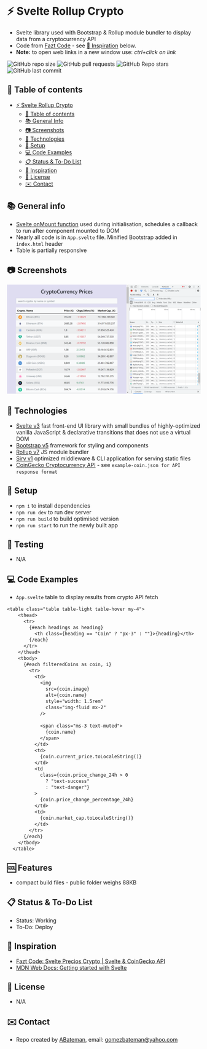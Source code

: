# :zap: Svelte Rollup Crypto

* Svelte library used with Bootstrap & Rollup module bundler to display data from a cryptocurrency API
* Code from [Fazt Code](https://www.youtube.com/channel/UCMn28O1sQGochG94HdlthbA) - see [:clap: Inspiration](#clap-inspiration) below.
* **Note:** to open web links in a new window use: _ctrl+click on link_

![GitHub repo size](https://img.shields.io/github/repo-size/AndrewJBateman/svelte-rollup-crypto?style=plastic)
![GitHub pull requests](https://img.shields.io/github/issues-pr/AndrewJBateman/svelte-rollup-crypto?style=plastic)
![GitHub Repo stars](https://img.shields.io/github/stars/AndrewJBateman/svelte-rollup-crypto?style=plastic)
![GitHub last commit](https://img.shields.io/github/last-commit/AndrewJBateman/svelte-rollup-crypto?style=plastic)

## :page_facing_up: Table of contents

* [:zap: Svelte Rollup Crypto](#zap-svelte-rollup-crypto)
  * [:page_facing_up: Table of contents](#page_facing_up-table-of-contents)
  * [:books: General Info](#books-general-info)
  * [:camera: Screenshots](#camera-screenshots)
  * [:signal_strength: Technologies](#signal_strength-technologies)
  * [:floppy_disk: Setup](#floppy_disk-setup)
  * [:computer: Code Examples](#computer-code-examples)
  * [:clipboard: Status & To-Do List](#clipboard-status--to-do-list)
  * [:clap: Inspiration](#clap-inspiration)
  * [:file_folder: License](#file_folder-license)
  * [:envelope: Contact](#envelope-contact)

## :books: General info

* [Svelte onMount function](https://svelte.dev/docs#onMount) used during initialisation, schedules a callback to run after component mounted to DOM
* Nearly all code is in `App.svelte` file. Minified Bootstrap added in `index.html` header
* Table is partially responsive

## :camera: Screenshots

![Frontend screenshot](./imgs/crypto.png)

## :signal_strength: Technologies

* [Svelte v3](https://svelte.dev/) fast front-end UI library with small bundles of highly-optimized vanilla JavaScript & declarative transitions that does not use a virtual DOM
* [Bootstrap v5](https://getbootstrap.com/docs/5.0/getting-started/introduction/) framework for styling and components
* [Rollup v7](https://www.npmjs.com/package/rollup) JS module bundler
* [Sirv v1](https://github.com/lukeed/sirv) optimized middleware & CLI application for serving static files
* [CoinGecko Cryptocurrency API](https://www.coingecko.com/en/api) - see `example-coin.json for API response format`

## :floppy_disk: Setup

* `npm i` to install dependencies
* `npm run dev` to run dev server
* `npm run build` to build optimised version
* `npm run start` to run the newly built app

## :wrench: Testing

* N/A

## :computer: Code Examples

* `App.svelte` table to display results from crypto API fetch

```svelte
<table class="table table-light table-hover my-4">
    <thead>
      <tr>
        {#each headings as heading}
          <th class={heading == "Coin" ? "px-3" : ""}>{heading}</th>
        {/each}
      </tr>
    </thead>
    <tbody>
      {#each filteredCoins as coin, i}
        <tr>
          <td>
            <img
              src={coin.image}
              alt={coin.name}
              style="width: 1.5rem"
              class="img-fluid mx-2"
            />

            <span class="ms-3 text-muted">
              {coin.name}
            </span>
          </td>
          <td>
            {coin.current_price.toLocaleString()}
          </td>
          <td
            class={coin.price_change_24h > 0
              ? "text-success"
              : "text-danger"}
          >
            {coin.price_change_percentage_24h}
          </td>
          <td>
            {coin.market_cap.toLocaleString()}
          </td>
        </tr>
      {/each}
    </tbody>
  </table>
```

## :cool: Features

* compact build files - public folder weighs 88KB

## :clipboard: Status & To-Do List

* Status: Working
* To-Do: Deploy

## :clap: Inspiration

* [Fazt Code: Svelte Precios Crypto | Svelte & CoinGecko API](https://www.youtube.com/watch?v=uGhiM19d950&t=19s)
* [MDN Web Docs: Getting started with Svelte](https://developer.mozilla.org/en-US/docs/Learn/Tools_and_testing/Client-side_JavaScript_frameworks/Svelte_getting_started)

## :file_folder: License

* N/A

## :envelope: Contact

* Repo created by [ABateman](https://github.com/AndrewJBateman), email: gomezbateman@yahoo.com
